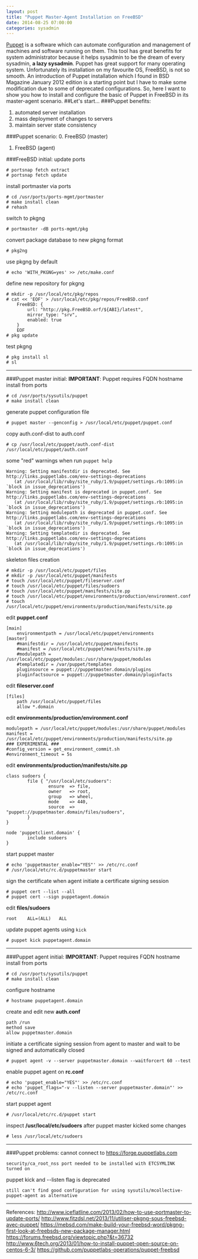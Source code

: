 ```yaml
---
layout: post
title: "Puppet Master-Agent Installation on FreeBSD"
date: 2014-08-25 07:00:00
categories: sysadmin
---
```


[Puppet](http://puppetlabs.com/) is a software which can automate configuration and management of machines and software running on them. This tool has great benefits for system administrator because it helps sysadmin to be the dream of every sysadmin, **a lazy sysadmin**. Puppet has great support for many operating system. Unfortunately its installation on my favourite OS, FreeBSD, is not so smooth. An introduction of Puppet installation which I found in BSD Magazine January 2012 edition is a starting point but I have to make some modification due to some of deprecated configurations. So, here I want to show you how to install and configure the basic of Puppet in FreeBSD in its master-agent scenario.
##Let's start...
###Puppet benefits:
1. automated server installation
2. mass deployment of changes to servers
3. maintain server state consistency

###Puppet scenario:
0. FreeBSD (master)
1. FreeBSD (agent)

###FreeBSD initial:
update ports

    # portsnap fetch extract
    # portsnap fetch update

install portmaster via ports

	# cd /usr/ports/ports-mgmt/portmaster
    # make install clean
    # rehash
    
switch to pkgng

	# portmaster -dB ports-mgmt/pkg

convert package database to new pkgng format

	# pkg2ng
use pkgng by default

	# echo 'WITH_PKGNG=yes' >> /etc/make.conf

define new repository for pkgng

	# mkdir -p /usr/local/etc/pkg/repos
	# cat << 'EOF' > /usr/local/etc/pkg/repos/FreeBSD.conf
		FreeBSD: {
	    	url: "http://pkg.FreeBSD.orf/${ABI}/latest",
	        mirror_type: "srv",
		    enabled: true
	    }
		EOF
	# pkg update

test pkgng

	# pkg install sl
    # sl

---
###Puppet master initial:
**IMPORTANT**: Puppet requires FQDN hostname
install from ports

	# cd /usr/ports/sysutils/puppet
    # make install clean

generate puppet configuration file

	# puppet master --genconfig > /usr/local/etc/puppet/puppet.conf

copy auth.conf-dist to auth.conf

    # cp /usr/local/etc/puppet/auth.conf-dist /usr/local/etc/puppet/auth.conf

some "red" warnings when run `puppet help`

    Warning: Setting manifestdir is deprecated. See http://links.puppetlabs.com/env-settings-deprecations
       (at /usr/local/lib/ruby/site_ruby/1.9/puppet/settings.rb:1095:in `block in issue_deprecations')
    Warning: Setting manifest is deprecated in puppet.conf. See http://links.puppetlabs.com/env-settings-deprecations
       (at /usr/local/lib/ruby/site_ruby/1.9/puppet/settings.rb:1095:in `block in issue_deprecations')
    Warning: Setting modulepath is deprecated in puppet.conf. See http://links.puppetlabs.com/env-settings-deprecations
       (at /usr/local/lib/ruby/site_ruby/1.9/puppet/settings.rb:1095:in `block in issue_deprecations')
    Warning: Setting templatedir is deprecated. See http://links.puppetlabs.com/env-settings-deprecations
       (at /usr/local/lib/ruby/site_ruby/1.9/puppet/settings.rb:1095:in `block in issue_deprecations')
       
skeleton files creation

	# mkdir -p /usr/local/etc/puppet/files
    # mkdir -p /usr/local/etc/puppet/manifests
    # touch /usr/local/etc/puppet/fileserver.conf
    # touch /usr/local/etc/puppet/files/sudoers
    # touch /usr/local/etc/puppet/manifests/site.pp
    # touch /usr/local/etc/puppet/environments/production/environment.conf
    # touch /usr/local/etc/puppet/environments/production/manifests/site.pp
    
edit **puppet.conf**

    [main]
        environmentpath = /usr/local/etc/puppet/environments
    [master]    
        #manifestdir = /usr/local/etc/puppet/manifests
        #manifest = /usr/local/etc/puppet/manifests/site.pp
        #modulepath = /usr/local/etc/puppet/modules:/usr/share/puppet/modules
        #templatedir = /var/puppet/templates
        pluginsource = puppet://puppetmaster.domain/plugins
        pluginfactsource = puppet://puppetmaster.domain/pluginfacts
        
edit **fileserver.conf**

    [files]
        path /usr/local/etc/puppet/files
        allow *.domain
        
edit **environments/production/environment.conf**

    modulepath = /usr/local/etc/puppet/modules:/usr/share/puppet/modules
    manifest = /usr/local/etc/puppet/environments/production/manifests/site.pp
    ### EXPERIMENTAL ###
    #config_version = get_environment_commit.sh
    #environment_timeout = 5s
    
edit **environments/production/manifests/site.pp**

	class sudoers {
            file { "/usr/local/etc/sudoers":
                    ensure  => file,
                    owner   => root,
                    group   => wheel,
                    mode    => 440,
                    source  => "puppet://puppetmaster.domain/files/sudoers",
            }
    }

	node 'puppetclient.domain' {
            include sudoers
    }
    
start puppet master

	# echo 'puppetmaster_enable="YES"' >> /etc/rc.conf
    # /usr/local/etc/rc.d/puppetmaster start
    
sign the certificate when agent initiate a certificate signing session
	
    # puppet cert --list --all
    # puppet cert --sign puppetagent.domain

edit **files/sudoers**

	root	ALL=(ALL)	ALL

update puppet agents using `kick`

	# puppet kick puppetagent.domain

---
###Puppet agent initial:
**IMPORTANT**: Puppet requires FQDN hostname
install from ports
	
    # cd /usr/ports/sysutils/puppet
    # make install clean
    
configure hostname

	# hostname puppetagent.domain

create and edit new **auth.conf**

	path /run
    method save
    allow puppetmaster.domain
    
initiate a certificate signing session from agent to master and wait to be signed and automatically closed

	# puppet agent -v --server puppetmaster.domain --waitforcert 60 --test
    
enable puppet agent on **rc.conf**

	# echo 'puppet_enable="YES"' >> /etc/rc.conf
    # echo 'puppet_flags="-v --listen --server puppetmaster.domain"' >> /etc/rc.conf

start puppet agent

	# /usr/local/etc/rc.d/puppet start

inspect **/usr/local/etc/sudoers** after puppet master kicked some changes

	# less /usr/local/etc/sudoers

---
###Puppet problems:
cannot connect to https://forge.puppetlabs.com

    security/ca_root_nss port needed to be installed with ETCSYMLINK turned on

puppet kick and --listen flag is deprecated
	
    still can't find good configuration for using sysutils/mcollective-puppet-agent as alternative

---
References:
http://www.iceflatline.com/2013/02/how-to-use-portmaster-to-update-ports/
http://www.fitzdsl.net/2013/11/utiliser-pkgng-sous-freebsd-avec-puppet/
https://mebsd.com/make-build-your-freebsd-word/pkgng-first-look-at-freebsds-new-package-manager.html
https://forums.freebsd.org/viewtopic.php?&t=36732
http://www.6tech.org/2013/01/how-to-install-puppet-open-source-on-centos-6-3/
https://github.com/puppetlabs-operations/puppet-freebsd
